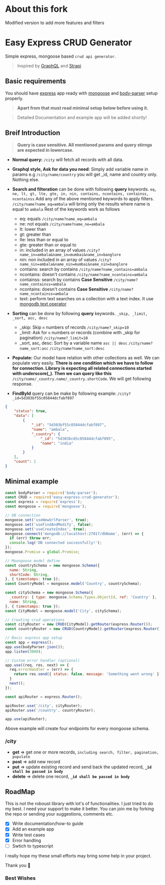 # About this fork

Modified version to add more features and filters

# Easy Express CRUD Generator

Simple express, mongoose based ```crud api generator```.

> Inspired by [GraphQL](https://graphql.org/) and [Strapi](https://strapi.io)

## Basic requirements

You should have [express](https://www.npmjs.com/package/express) app ready with [mongoose](https://www.npmjs.com/package/mongoose) and [body-parser](https://www.npmjs.com/package/body-parser) setup properly.

> **Apart from that must read minimal setup below before using it.**

> Detailed Documentation and example app will be added shortly!

## Breif Introduction

> **Query is case sensitive. All mentioned params and query stirngs are expected in lowercase.**

* **Normal query:** ```/city``` will fetch all records with all data.
* **Graphql style, Ask for data you need**: Simply add variable name in params e.g ```/city/name/country``` you will get _id, name and country only. Nothing else.
* **Search and filteration** can be done with following **query** keywords.
  ```eq, ne, lt, gt, lte, gte, in, nin, contains, ncontains, containss, ncontainss```
  Add any of the above mentioned keywords to apply filters.
  ```/city/name?name_eq=ambala``` will bring only the results where name is equal to ```ambala```
  Rest of the keywords work as follows
  * eq: equals
    ```/city/name?name_eq=ambala```
  * ne: not equals
    ```/city/name?name_ne=ambala```
  * lt: lower than
  * gt: greater than
  * lte: less than or equal to
  * gte: greater than or equal to
  * in: included in an array of values
    ```/city?name_in=ambala&name_in=mumbai&name_in=banglore```
  * nin: non included in an array of values
    ```/city?name_nin=ambala&name_nin=mumbai&name_nin=banglore```
  * contains: search by contains
    ```/city/name?name_contains=ambala```
  * ncontains: doesn't contains
    ```/city/name?name_ncontains=ambala```
  * containss: search by contains **Case Sensitive**
    ```/city/name?name_containss=ambala```
  * ncontains: doesn't contains **Case Sensitive**
    ```/city/name?name_ncontainss=ambala```
  * text: perform text searches on a collection with a text index. It use [mongodb text operator](https://docs.mongodb.com/manual/text-search/)
    
* **Sorting** can be done by following **query** keywords. ```_skip, _limit, _sort, asc, desc```
  * _skip: Skip ```n``` numbers of records
  ```/city/name?_skip=10```
  * _limit: Ask for ```n``` numbers or records (combine with _skip for pagination)
  ```/city/name?_limit=10```
  * _sort, asc, desc: Sort by a variable name ```asc || desc```
    ```/city/name?name_sort:asc```
    ```/city/name?name_sort:desc```
* **Populate:** Our model have relation with other collections as well. We can populate very easily. **There is one condition which we have to follow for connection. Library is expecting all related connections started with underscore(_). Then we can query like this** ```/city/name/_country.name/_country.shortCode```. We will get following response.
* **FindById** query can be make by following example:
```/city?_id=5d303bf55c05844dcfabf897```

```JSON
{
    "status": true,
    "data": [
        {
            "_id": "5d303bf55c05844dcfabf897",
            "name": "ambala",
            "_country": {
                "_id": "5d303bc65c05844dcfabf895",
                "name": "india"
            }
        }
    ],
    "count": 1
}
```

## Minimal example

```javascript
const bodyParser = require('body-parser');
const CRUD = require('easy-express-crud-generator');
const express = require('express');
const mongoose = require('mongoose');

// DB connection
mongoose.set('useNewUrlParser', true);
mongoose.set('useFindAndModify', false);
mongoose.set('useCreateIndex', true);
mongoose.connect('mongodb://localhost:27017/dbName', (err) => {
  if (err) throw err;
  console.log('DB connected successfully!');
});
mongoose.Promise = global.Promise;

// Moongoose model define
const countrySchema = new mongoose.Schema({
  name: String,
  shortCode: String,
}, { timestamps: true });
const CountryModel = mongoose.model('Country', countrySchema);

const citySchema = new mongoose.Schema({
  _country: { type: mongoose.Schema.Types.ObjectId, ref: 'Country' },
  name: String,
}, { timestamps: true });
const CityModel = mongoose.model('City', citySchema);

// Creating crud operations
const cityRouter = new CRUD(CityModel).getRouter(express.Router());
const countryRouter = new CRUD(CountryModel).getRouter(express.Router());

// Basic express app setup
const app = express();
app.use(bodyParser.json());
app.listen(3000);

// Custom error handler (optional)
app.use((req, res, next) => {
  req.errorHandler = (err) => {
    return res.send({ status: false, message: 'Something went wrong' });
  }
  next();
});

const apiRouter = express.Router();

apiRouter.use('/city', cityRouter);
apiRouter.use('/country', countryRouter);

app.use(apiRouter);
```

Above example will create four endpoints for every mongoose schema.

### **/city**

* **get** => get one or more records, ```including search, filter, pagination, populate```
* **post** => add new record
* **put** => update existing record and send back the updated record, **```_id shall be passed in body```**
* **delete** => delete one record, **```_id shall be passed in body```**

## RoadMap

This is not the roboust library with lot's of functionalities. I just tried to do my best. I need your support to make it better. You can join me by forking the repo or sending your suggestions, comments etc.

- [x] Write documentation/how-to guide
- [x] Add an example app
- [x] Write test cases
- [x] Error handling
- [ ] Swtich to typescript

I really hope my these small efforts may bring some help in your project.

Thank you :pray:

### **Best Wishes**
